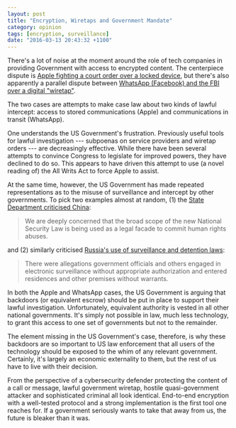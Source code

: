 ```yaml
---
layout: post
title: "Encryption, Wiretaps and Government Mandate"
category: opinion
tags: [encryption, surveillance]
date: "2016-03-13 20:43:32 +1100"
---
```


There's a lot of noise at the moment around the role of tech companies in providing Government with access to encrypted content. The centerpiece dispute is [Apple fighting a court order over a locked device][applevFBI], but there's also apparently a parallel dispute between [WhatsApp (Facebook) and the FBI over a digital "wiretap"][whatsappvFBI].

The two cases are attempts to make case law about two kinds of lawful intercept: access to stored communications (Apple) and communications in transit (WhatsApp). 

One understands the US Government's frustration. Previously useful tools for lawful investigation --- subpoenas on service providers and wiretap orders --- are decreasingly effective. While there have been several attempts to convince Congress to legislate for improved powers, they have declined to do so. This appears to have driven this attempt to use (a novel reading of) the All Writs Act to force Apple to assist. 

At the same time, however, the US Government has made repeated representations as to the misuse of surveillance and intercept by other governments. To pick two examples almost at random, (1) the [State Department criticised China](http://www.state.gov/r/pa/prs/ps/2015/07/244820.htm): 

> We are deeply concerned that the broad scope of the new National Security Law is being used as a legal facade to commit human rights abuses.

and (2) similarly criticised [Russia's use of surveillance and detention laws](http://www.state.gov/j/drl/rls/hrrpt/humanrightsreport/index.htm?year=2014&dlid=236570): 

> There were allegations government officials and others engaged in electronic surveillance without appropriate authorization and entered residences and other premises without warrants.

In both the Apple and WhatsApp cases, the US Government is arguing that backdoors (or equivalent escrow) should be put in place to support their lawful investigation. Unfortunately, equivalent authority is vested in all other national governments. It's simply not possible in law, much less technology, to grant this access to one set of governments but not to the remainder.

The element missing in the US Government's case, therefore, is why these backdoors are so important to US law enforcement that all users of the technology should be exposed to the whim of any relevant government. Certainly, it's largely an economic externality to them, but the rest of us have to live with their decision. 

From the perspective of a cybersecurity defender protecting the content of a call or message, lawful government wiretap, hostile quasi-government attacker and sophisticated criminal all look identical. End-to-end encryption with a well-tested protocol and a strong implementation is the first tool one reaches for. If a government seriously wants to take that away from us, the future is bleaker than it was. 


[applevFBI]: http://www.apple.com/customer-letter/
[whatsappvFBI]: http://www.nytimes.com/2016/03/13/us/politics/whatsapp-encryption-said-to-stymie-wiretap-order.html
